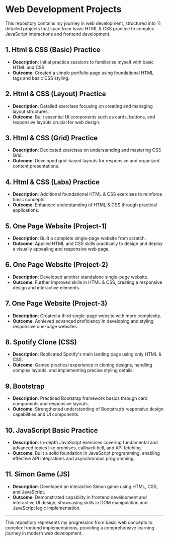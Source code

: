 
# Web Development Projects

This repository contains my journey in web development, structured into 11 detailed projects that span from basic HTML & CSS practice to complex JavaScript interactions and frontend development.

## 1. Html & CSS (Basic) Practice
- **Description**: Initial practice sessions to familiarize myself with basic HTML and CSS.
- **Outcome**: Created a simple portfolio page using foundational HTML tags and basic CSS styling.

## 2. Html & CSS (Layout) Practice
- **Description**: Detailed exercises focusing on creating and managing layout structures.
- **Outcome**: Built essential UI components such as cards, buttons, and responsive layouts crucial for web design.

## 3. Html & CSS (Grid) Practice
- **Description**: Dedicated exercises on understanding and mastering CSS Grid.
- **Outcome**: Developed grid-based layouts for responsive and organized content presentations.

## 4. Html & CSS (Labs) Practice
- **Description**: Additional foundational HTML & CSS exercises to reinforce basic concepts.
- **Outcome**: Enhanced understanding of HTML & CSS through practical applications.

## 5. One Page Website (Project-1)
- **Description**: Built a complete single-page website from scratch.
- **Outcome**: Applied HTML and CSS skills practically to design and deploy a visually appealing and responsive web page.

## 6. One Page Website (Project-2)
- **Description**: Developed another standalone single-page website.
- **Outcome**: Further improved skills in HTML & CSS, creating a responsive design and interactive elements.

## 7. One Page Website (Project-3)
- **Description**: Created a third single-page website with more complexity.
- **Outcome**: Achieved advanced proficiency in developing and styling responsive one-page websites.

## 8. Spotify Clone (CSS)
- **Description**: Replicated Spotify's main landing page using only HTML & CSS.
- **Outcome**: Gained practical experience in cloning designs, handling complex layouts, and implementing precise styling details.

## 9. Bootstrap
- **Description**: Practiced Bootstrap framework basics through card components and responsive layouts.
- **Outcome**: Strengthened understanding of Bootstrap’s responsive design capabilities and UI components.

## 10. JavaScript Basic Practice
- **Description**: In-depth JavaScript exercises covering fundamental and advanced topics like promises, callback hell, and API fetching.
- **Outcome**: Built a solid foundation in JavaScript programming, enabling effective API integrations and asynchronous programming.

## 11. Simon Game (JS)
- **Description**: Developed an interactive Simon game using HTML, CSS, and JavaScript.
- **Outcome**: Demonstrated capability in frontend development and interactive UI design, showcasing skills in DOM manipulation and JavaScript logic implementation.

---

This repository represents my progression from basic web concepts to complex frontend implementations, providing a comprehensive learning journey in modern web development.
